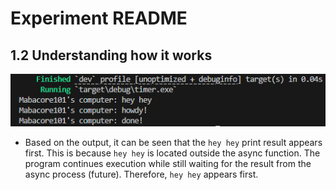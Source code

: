 # Experiment README
## 1.2 Understanding how it works
![alt text](TimerSS1.png)
- Based on the output, it can be seen that the `hey hey` print result appears first. This is because `hey hey` is located outside the async function. The program continues execution while still waiting for the result from the async process (future). Therefore, `hey hey` appears first.
